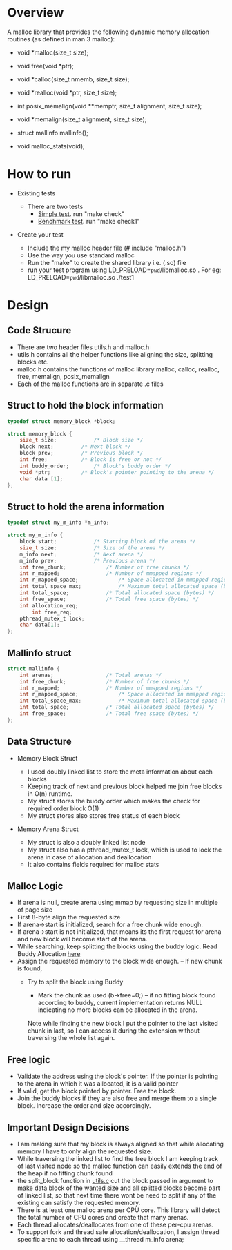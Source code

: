 # Overview
 A malloc library that provides the following dynamic memory allocation routines (as defined in man 3 malloc):

- void *malloc(size_t size);
- void free(void *ptr);
- void *calloc(size_t nmemb, size_t size);
- void *realloc(void *ptr, size_t size);

- int posix_memalign(void **memptr, size_t alignment, size_t size);
- void *memalign(size_t alignment, size_t size);
- struct mallinfo mallinfo();
- void malloc_stats(void);

# How to run
- Existing tests
  - There are two tests
      - [Simple test](test1.c). run "make check"
      - [Benchmark test](t-test1.c). run "make check1"

- Create your test
  - Include the my malloc header file (# include "malloc.h")
  - Use the way you use standard malloc
  - Run the "make" to create the shared library i.e. (.so) file
  - run your test program using LD_PRELOAD=`pwd`/libmalloc.so <your output file>. For eg: LD_PRELOAD=`pwd`/libmalloc.so ./test1

# Design
## Code Strucure
- There are two header files utils.h and malloc.h
- utils.h contains all the helper functions like aligning the size, splitting blocks etc.
- malloc.h contains the functions of malloc library malloc, calloc, realloc, free, memalign, posix_memalign
- Each of the malloc functions are in separate .c files

## Struct to hold the block information
```c
typedef struct memory_block *block;

struct memory_block {
	size_t size; 			/* Block size */
	block next;			/* Next block */
	block prev;			/* Previous block */
	int free;			/* Block is free or not */
	int buddy_order;		/* Block's buddy order */
	void *ptr;			/* Block's pointer pointing to the arena */
	char data [1];
};
```

## Struct to hold the arena information
```c
typedef struct my_m_info *m_info;

struct my_m_info {
	block start;			/* Starting block of the arena */
	size_t size;			/* Size of the arena */
	m_info next;    		/* Next arena */
	m_info prev;    		/* Previous arena */
	int free_chunk;      		/* Number of free chunks */
	int r_mapped;     			/* Number of mmapped regions */
	int r_mapped_space;    			/* Space allocated in mmapped regions (bytes) */
	int total_space_max;   			/* Maximum total allocated space (bytes) */
	int total_space;       		/* Total allocated space (bytes) */
	int free_space;       		/* Total free space (bytes) */
	int allocation_req;
        int free_req;
	pthread_mutex_t lock;
	char data[1];
};
```

## Mallinfo struct
```c
struct mallinfo {
	int arenas; 		        /* Total arenas */
	int free_chunk;   			/* Number of free chunks */
	int r_mapped;    			/* Number of mmapped regions */
	int r_mapped_space;   			/* Space allocated in mmapped regions (bytes) */
	int total_space_max;   			/* Maximum total allocated space (bytes) */
	int total_space;  			/* Total allocated space (bytes) */
	int free_space;  			/* Total free space (bytes) */
};
```

## Data Structure
- Memory Block Struct
	- I used doubly linked list to store the meta information about each blocks
	- Keeping track of next and previous block helped me join free blocks in O(n) runtime.
	- My struct stores the buddy order which makes the check for required order block O(1)
	- My struct stores also stores free status of each block

- Memory Arena Struct
	- My struct is also a doubly linked list node
	- My struct also has a pthread_mutex_t lock, which is used to lock the arena in case of allocation and deallocation
	- It also contains fields required for malloc stats

## Malloc Logic
- If arena is null, create arena using mmap by requesting size in multiple of page size
- First 8-byte align the requested size
- If arena->start is initialized, search for a free chunk wide enough.
- If arena->start is not initialized, that means its the first request for arena and new block will become start of the arena.
- While searching, keep splitting the blocks using the buddy logic. Read Buddy Allocation [here](https://en.wikipedia.org/wiki/Buddy_memory_allocation)
- Assign the requested memory to the block wide enough.
– If new chunk is found,
  - Try to split the block using Buddy
	- Mark the chunk as used (b->free=0;)
	– if no fitting block found according to buddy, current implementation returns NULL indicating no more blocks can be allocated in the arena.

	Note while finding the new block I put the pointer to the last visited chunk in
	last, so I can access it during the extension without traversing the whole list
	again.

## Free logic
- Validate the address using the block's pointer. If the pointer is pointing to the arena in which it was allocated, it is a valid pointer
- If valid, get the block pointed by pointer. Free the block.
- Join the buddy blocks if they are also free and merge them to a single block. Increase the order and size accordingly.

## Important Design Decisions
- I am making sure that my block is always aligned so that while allocating memory I have to only align the requested size.
- While traversing the linked list to find the free block I am keeping track of last visited node so the malloc function can easily extends the end of the heap if no fitting chunk found
- the split_block function in [utils.c](utils.c) cut the block passed in argument to make data block of the wanted size and all splitted blocks become part of linked list, so that next time there wont be need to split if any of the existing can satisfy the requested memory.
- There is at least one malloc arena per CPU core. This library will detect the total number of CPU cores and create that many arenas.
- Each thread allocates/deallocates from one of these per-cpu arenas.
- To support fork and thread safe allocation/deallocation, I assign thread specific arena to each thread using __thread m_info arena;
